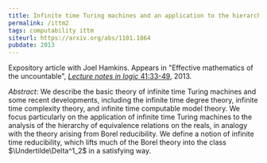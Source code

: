 ```yaml
---
title: Infinite time Turing machines and an application to the hierarchy of equivalence relations on the reals
permalink: /ittm2
tags: computability ittm
siteurl: https://arxiv.org/abs/1101.1864
pubdate: 2013
---
```


Expository article with Joel Hamkins. Appears in "Effective mathematics of the uncountable", [*Lecture notes in logic* 41:33-49](https://dx.doi.org/10.1017/CBO9781139028592.004), 2013.<!--more-->

*Abstract*: We describe the basic theory of infinite time Turing machines and some recent developments, including the infinite time degree theory, infinite time complexity theory, and infinite time computable model theory.  We focus particularly on the application of infinite time Turing machines to the analysis of the hierarchy of equivalence relations on the reals, in analogy with the theory arising from Borel reducibility.  We define a notion of infinite time reducibility, which lifts much of the Borel theory into the class $\Undertilde\Delta^1_2$ in a satisfying way.
